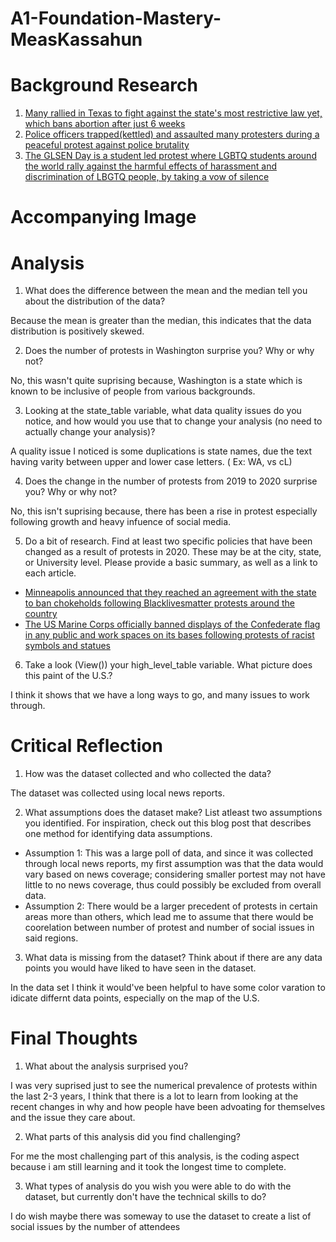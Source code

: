 # A1-Foundation-Mastery-MeasKassahun

# Background Research
1. [Many rallied in Texas to fight against the state's most restrictive law yet, which bans abortion after just 6 weeks](https://www.tampabay.com/news/health/2021/10/03/its-serious-thousands-rally-for-reproductive-rights-across-tampa-bay/)
2. [Police officers trapped(kettled) and assaulted many protesters during a peaceful protest against police brutality](https://www.hrw.org/report/2020/09/30/kettling-protesters-bronx/systemic-police-brutality-and-its-costs-united-states#)
3. [The GLSEN Day is a student led protest where LGBTQ students around the world rally against the harmful effects of harassment and discrimination of LBGTQ people, by taking a vow of silence](https://www.glsen.org/day-of-silence)
# Accompanying Image

# Analysis
1. What does the difference between the mean and the median tell you about the distribution of the data?

 Because the mean is greater than the median, this indicates that the data distribution is positively skewed.
 
2. Does the number of protests in Washington surprise you? Why or why not?

No, this wasn't quite suprising because, Washington is a state which is known to be inclusive of people from various backgrounds.

3. Looking at the state_table variable, what data quality issues do you notice, and how would you use that to change your analysis (no need to actually change your analysis)?

A quality issue I noticed is some duplications is state names, due the text having varity between upper and lower case letters. ( Ex: WA, vs cL)

4. Does the change in the number of protests from 2019 to 2020 surprise you? Why or why not?

No, this isn't suprising because, there has been a rise in protest especially following growth and heavy infuence of social media.

5. Do a bit of research. Find at least two specific policies that have been changed as a result of protests in 2020. These may be at the city, state, or University level. Please provide a basic summary, as well as a link to each article.

- [Minneapolis announced that they reached an agreement with the state to ban chokeholds following Blacklivesmatter protests around the country](https://www.vox.com/2020/6/10/21283966/protests-george-floyd-police-reform-policy)
- [The US Marine Corps officially banned displays of the Confederate flag in any public and work spaces on its bases following protests of racist symbols and statues](https://www.vox.com/2020/6/10/21283966/protests-george-floyd-police-reform-policy)

6. Take a look (View()) your high_level_table variable. What picture does this paint of the U.S.?

I think it shows that we have a long ways to go, and many issues to work through.

# Critical Reflection
1. How was the dataset collected and who collected the data?

The dataset was collected using local news reports.

2. What assumptions does the dataset make? List atleast two assumptions you identified. For inspiration, check out this blog post that describes one method for identifying data assumptions.

- Assumption 1: This was a large poll of data, and since it was collected through local news reports, my first assumption was that the data would vary based on news coverage; considering smaller portest may not have little to no news coverage, thus could possibly be excluded from overall data. 
- Assumption 2: There would be a larger precedent of protests in certain areas more than others, which lead me to assume that there would be coorelation between number of protest and number of social issues in said regions. 

3. What data is missing from the dataset? Think about if there are any data points you would have liked to have seen in the dataset.

In the data set I think it would've been helpful to have some color varation to idicate differnt data points, especially on the map of the U.S.

# Final Thoughts
1. What about the analysis surprised you?

I was very suprised just to see the numerical prevalence of protests within the last 2-3 years, I think that there is a lot to learn from looking at the recent changes in why and how people have been advoating for themselves and the issue they care about. 

2. What parts of this analysis did you find challenging?

For me the most challenging part of this analysis, is the coding aspect because i am still learning and it took the longest time to complete.

3. What types of analysis do you wish you were able to do with the dataset, but currently don't have the technical skills to do?

I do wish maybe there was someway to use the dataset to create a list of social issues by the number of attendees
